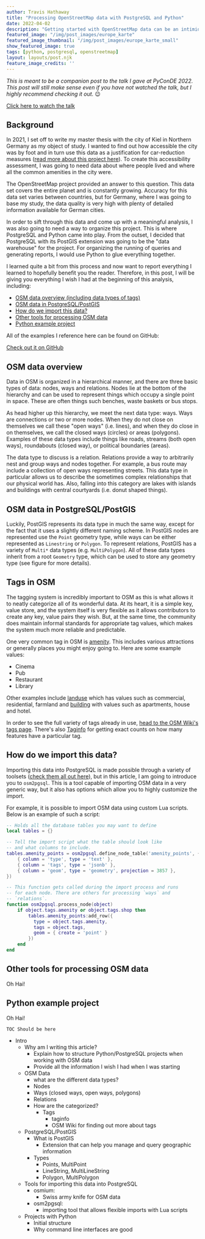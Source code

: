 ```yaml
---
author: Travis Hathaway
title: "Processing OpenStreetMap data with PostgreSQL and Python"
date: 2022-04-02
description: "Getting started with OpenStreetMap data can be an intimidating process. With so many data formats to choose from, how does one pick the correct one and get started? In this post, I guide you through one possible way to organise and process this data using PostgreSQL and Python."
featured_image: "/img/post_images/europe_karte"
featured_image_thumbnail: "/img/post_images/europe_karte_small"
show_featured_image: true
tags: [python, postgresql, openstreetmap]
layout: layouts/post.njk
feature_image_credits: ''
---
```


*This is meant to be a companion post to the talk I gave at PyConDE 2022. This post will still make sense even if you have not watched the talk, but I highly recommend checking it out.* 😉

<a href="https://travishathaway.com" class="external-service">
  <span>Click here to watch the talk</span>
</a>

## Background

In 2021, I set off to write my master thesis with the city of Kiel in Northern Germany as my object of study. I wanted to find out how accessible the city was by foot and in turn use this data as a justification for car-reduction measures ([read more about this project here](https://altmo.thath.net/)). To create this accessibility assessment, I was going to need data about where people lived and where all the common amenities in the city were.

The OpenStreetMap project provided an answer to this question. This data set covers the entire planet and is constantly growing. Accuracy for this data set varies between countries, but for Germany, where I was going to base my study, the data quality is very high with plenty of detailed information available for German cities.

In order to sift through this data and come up with a meaningful analysis, I was also going to need a way to organize this project. This is where PostgreSQL and Python came into play. From the outset, I decided that PostgreSQL with its PostGIS extension was going to be the "data warehouse" for the project. For organizing the running of queries and generating reports, I would use Python to glue everything together.

I learned quite a bit from this process and now want to report everything I learned to hopefully benefit you the reader. Therefore, in this post, I will be giving you everything I wish I had at the beginning of this analysis, including:

- [OSM data overview (including data types of tags)](#osm-overview)
- [OSM data in PostgreSQL/PostGIS](#postgis-overview)
- [How do we import this data?](#osm-data-import)
- [Other tools for processing OSM data](#osm-other-tools)
- [Python example project](#python-example-project)

All of the examples I reference here can be found on GitHub:

<a href="https://github.com/travishathaway/talks/tree/main/processing_osm_data_with_postgres_and_python"
  class="external-service">
  <span>Check out it on GitHub</span>
  <i class="fa-brands fa-github-square fa-2x" style="color: #24292f"></i>
</a>


## <a id="osm-overview"></a>OSM data overview

Data in OSM is organized in a hierarchical manner, and there are three basic types of data: nodes, ways and relations. Nodes lie at the bottom of the hierarchy and can be used to represent things which occupy a single point in space. These are often things such benches, waste baskets or bus stops.

As head higher up this hierarchy, we meet the next data type: ways. Ways are connections or two or more nodes. When they do not close on themselves we call these "open ways" (i.e. lines), and when they do close in on themselves, we call the closed ways (circles) or areas (polygons). Examples of these data types include things like roads, streams (both open ways), roundabouts (closed way), or political boundaries (areas).

The data type to discuss is a relation. Relations provide a way to arbitrarily nest and group ways and nodes together. For example, a bus route may include a collection of open ways representing streets. This data type in particular allows us to describe the sometimes complex relationships that our physical world has. Also, falling into this category are lakes with islands and buildings with central courtyards (i.e. donut shaped things).

## <a id="postgis-overview"></a>OSM data in PostgreSQL/PostGIS

Luckily, PostGIS represents its data type in much the same way, except for the fact that it uses a slightly different naming scheme. In PostGIS nodes are represented use the `Point` geometry type, while ways can be either represented as `Linestring` or `Polygon`. To represent relations, PostGIS has a variety of `Multi*` data types (e.g. `MultiPolygon`). All of these data types inherit from a root `Geometry` type, which can be used to store any geometry type (see figure for more details).

## <a id="osm-tags"></a>Tags in OSM

The tagging system is incredibly important to OSM as this is what allows it to neatly categorize all of its wonderful data. At its heart, it is a simple key, value store, and the system itself is very flexible as it allows contributors to create any key, value pairs they wish. But, at the same time, the community does maintain informal standards for appropriate tag values, which makes the system much more reliable and predictable.

One very common tag in OSM is [amenity](https://wiki.openstreetmap.org/wiki/Key:amenity). This includes various attractions or generally places you might enjoy going to. Here are some example values:

- Cinema
- Pub
- Restaurant
- Library

Other examples include [landuse](https://wiki.openstreetmap.org/wiki/Key:landuse) which has values such as commercial, residential, farmland and [building](https://wiki.openstreetmap.org/wiki/Key:building) with values such as apartments, house and hotel.

In order to see the full variety of tags already in use, [head to the OSM Wiki's tags page](https://wiki.openstreetmap.org/wiki/Map_features). There's also [Taginfo](https://taginfo.openstreetmap.org/) for getting exact counts on how many features have a particular tag.

## <a id="osm-data-import"></a>How do we import this data?

Importing this data into PostgreSQL is made possible through a variety of toolsets ([check them all out here](https://wiki.openstreetmap.org/wiki/PostgreSQL)), but in this article, I am going to introduce you to `osm2pgsql`. This is a tool capable of importing OSM data in a very generic way, but it also has options which allow you to highly customize the import.

For example, it is possible to import OSM data using custom Lua scripts. Below is an example of such a script:

```lua
-- Holds all the database tables you may want to define
local tables = {}

-- Tell the import script what the table should look like
-- and what columns to include.
tables.amenity_points = osm2pgsql.define_node_table('amenity_points', {
    { column = 'type', type = 'text' },
    { column = 'tags', type = 'jsonb' },
    { column = 'geom', type = 'geometry', projection = 3857 },
})

-- This function gets called during the import process and runs
-- for each node. There are others for processing `ways` and
-- `relations`.
function osm2pgsql.process_node(object)
    if object.tags.amenity or object.tags.shop then
        tables.amenity_points:add_row({
          type = object.tags.amenity,
          tags = object.tags,
          geom = { create = 'point' }
        })
    end
end
```



## <a id="osm-other-tools"></a>Other tools for processing OSM data

Oh Hai!

## <a id="python-example-project"></a>Python example project

Oh Hai!

`TOC Should be here`

- Intro
  - Why am I writing this article?
    - Explain how to structure Python/PostgreSQL projects when working with OSM data
    - Provide all the information I wish I had when I was starting
  - OSM Data
     - what are the different data types?
      - Nodes
      - Ways (closed ways, open ways, polygons)
      - Relations
    - How are the categorized?
      - Tags
        - taginfo
        - OSM Wiki for finding out more about tags
  - PostgreSQL/PostGIS
    - What is PostGIS
      - Extension that can help you manage and query geographic information
    - Types
      - Points, MultiPoint
      - LineString, MultiLineString
      - Polygon, MultiPolygon
  - Tools for importing this data into PostgreSQL
    - osmium:
      - Swiss army knife for OSM data
    - osm2pgsql:
      - importing tool that allows flexible imports with Lua scripts
  - Projects with Python
    - Initial structure
    - Why command line interfaces are good